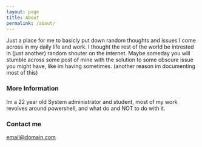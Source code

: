 ```yaml
---
layout: page
title: About
permalink: /about/
---
```


Just a place for me to basicly put down random thoughts and issues I come across in my daily life and work. I thought the rest of the world be intrested in (just another) random shouter on the internet. Maybe someday you will stumble across some post of mine with the solution to some obscure issue you might have, like im having sometimes. (another reason im documenting most of this)



### More Information

Im a 22 year old System administrator and student, most of my work revolves around powershell, and what do and NOT to do with it.


### Contact me

[email@domain.com](mailto:email@domain.com)